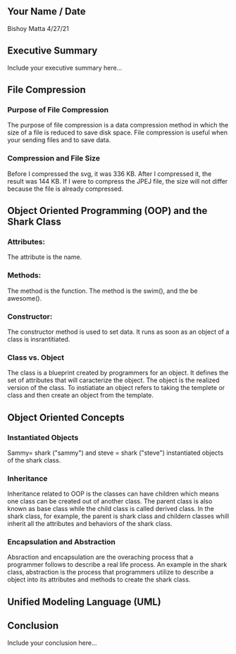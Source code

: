 ## Your Name / Date
Bishoy Matta 
4/27/21
## Executive Summary 
Include your executive summary here...

## File Compression

### Purpose of File Compression
The purpose of file compression is a data compression method in which the size of a file is reduced to save disk space. File compression is useful when your sending files and to save data. 
### Compression and File Size
Before I compressed the svg, it was 336 KB. After I compressed it, the result was 144 KB. If I were to compress the JPEJ file, the size will not differ because the file is already compressed.
## Object Oriented Programming (OOP) and the Shark Class
### Attributes: 
The attribute is the name.
### Methods: 
The method is the function.
The method is the swim(), and the be awesome().
### Constructor: 
The constructor method is used to set data. It runs as soon as an object of a class is insrantitiated.
### Class vs. Object
The class is a blueprint created by programmers for an object. It defines the set of attributes that will caracterize the object. The object is the realized version of the class. To instiatiate an object refers to taking the templete or class and then create an object from the template.
## Object Oriented Concepts
### Instantiated Objects
Sammy= shark ("sammy") and steve = shark ("steve") instantiated objects of the shark class.
### Inheritance
Inheritance related to OOP is the classes can have children which means one class can be created out of another class. The parent class is also known as base class while the child class is called derived class. In the shark class, for example, the parent is shark class and childern classes whill inherit all the attributes and behaviors of the shark class.
### Encapsulation and Abstraction
Absraction and encapsulation are the overaching process that a programmer follows to describe a real life process. An example in the shark class, abstraction is the process that programmers utilize to describe a object into its attributes and methods to create the shark class.
## Unified Modeling Language (UML)

## Conclusion
Include your conclusion here...
